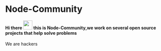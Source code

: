 # Node-Community
####  Hi there <img src="https://github.com/TheDudeThatCode/TheDudeThatCode/blob/master/Assets/Hi.gif" width="29px"> this is Node-Community,we work on several open source projects that help solve problems

We are hackers
